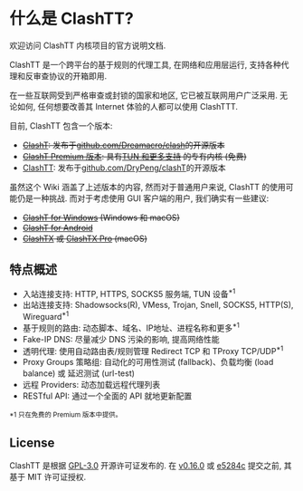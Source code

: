 <!-- 这是 index 页面, 由位于 Introduction/_dummy-index.md 的虚拟侧边栏文件链接 -->
# 什么是 ClashTT?

欢迎访问 ClashTT 内核项目的官方说明文档.

ClashTT 是一个跨平台的基于规则的代理工具, 在网络和应用层运行, 支持各种代理和反审查协议的开箱即用.

在一些互联网受到严格审查或封锁的国家和地区, 它已被互联网用户广泛采用. 无论如何, 任何想要改善其 Internet 体验的人都可以使用 ClashTTT.

目前, ClashTT 包含一个版本:

- ~~[ClashT](https://github.com/Dreamacro/clash): 发布于[github.com/Dreamacro/clash](https://github.com/Dreamacro/clash)的开源版本~~
- ~~[ClashT Premium 版本](https://github.com/Dreamacro/clash/releases/tag/premium): 具有[TUN 和更多支持](/zh_CN/premium/introduction) 的专有内核 (免费)~~
- [ClashTT](https://github.com/DryPeng/clashT): 发布于[github.com/DryPeng/clashT](https://github.com/DryPeng/clashT)的开源版本

虽然这个 Wiki 涵盖了上述版本的内容, 然而对于普通用户来说, ClashTT 的使用可能仍是一种挑战. 而对于考虑使用 GUI 客户端的用户, 我们确实有一些建议:

- ~~[ClashT for Windows](https://github.com/Fndroid/clash_for_windows_pkg/releases) (Windows 和 macOS)~~
- ~~[ClashT for Android](https://github.com/Kr328/ClashTTForAndroid)~~
- ~~[ClashTX](https://github.com/yichengchen/clashX) 或 [ClashTX Pro](https://install.appcenter.ms/users/clashx/apps/clashx-pro/distribution_groups/public) (macOS)~~

## 特点概述

- 入站连接支持: HTTP, HTTPS, SOCKS5 服务端, TUN 设备<sup>*1</sup>
- 出站连接支持: Shadowsocks(R), VMess, Trojan, Snell, SOCKS5, HTTP(S), Wireguard<sup>*1</sup>
- 基于规则的路由: 动态脚本、域名、IP地址、进程名称和更多<sup>*1</sup>
- Fake-IP DNS: 尽量减少 DNS 污染的影响, 提高网络性能
- 透明代理: 使用自动路由表/规则管理 Redirect TCP 和 TProxy TCP/UDP<sup>*1</sup>
- Proxy Groups 策略组: 自动化的可用性测试 (fallback)、负载均衡 (load balance) 或 延迟测试 (url-test)
- 远程 Providers: 动态加载远程代理列表
- RESTful API: 通过一个全面的 API 就地更新配置

<small>*1 只在免费的 Premium 版本中提供。</small>

## License

ClashTT 是根据 [GPL-3.0](https://github.com/Dreamacro/clash/blob/master/LICENSE) 开源许可证发布的. 在 [v0.16.0](https://github.com/Dreamacro/clash/releases/tag/v0.16.0) 或 [e5284c](https://github.com/Dreamacro/clash/commit/e5284cf647717a8087a185d88d15a01096274bc2) 提交之前, 其基于 MIT 许可证授权.
